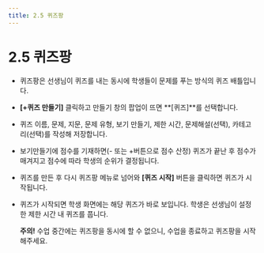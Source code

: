 ```yaml
---
title: 2.5 퀴즈팡
---
```

# 2.5 퀴즈팡

* 퀴즈팡은 선생님이 퀴즈를 내는 동시에 학생들이 문제를 푸는 방식의 퀴즈 배틀입니다. 
* **\[+퀴즈 만들기]** 클릭하고 만들기 창의 팝업이 뜨면 **\[퀴즈]**를 선택합니다.
* 퀴즈 이름, 문제, 지문, 문제 유형, 보기 만들기, 제한 시간, 문제해설(선택), 카테고리(선택)를 작성해 저장합니다.
* 보기만들기에 점수를 기재하면(- 또는 +버튼으로 점수 산정) 퀴즈가 끝난 후 점수가 매겨지고 점수에 따라 학생의 순위가 결정됩니다. 
* 퀴즈를 만든 후 다시 퀴즈팡 메뉴로 넘어와 **\[퀴즈 시작]** 버튼을 클릭하면 퀴즈가 시작됩니다.
* 퀴즈가 시작되면 학생 화면에는 해당 퀴즈가 바로 보입니다. 학생은 선생님이 설정한 제한 시간 내 퀴즈를 풉니다. 

  **주의!** 
  수업 중간에는 퀴즈팡을 동시에 할 수 없으니, 수업을 종료하고 퀴즈팡을 시작해주세요.
